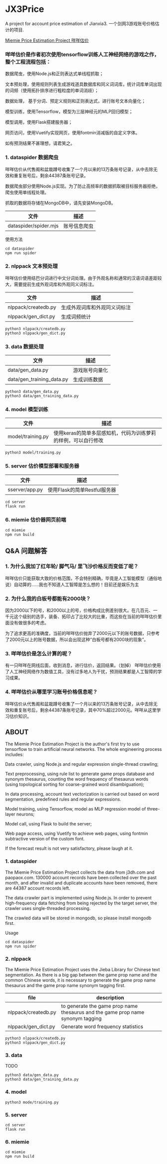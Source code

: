 # JX3Price
A project for account price estimation of Jianxia3. 一个剑网3游戏账号价格估计的项目.

[Miemie Price Estimation Project 咩咩估价](http://jx3.in)

### 咩咩估价是作者初次使用tensorflow训练人工神经网络的游戏之作，整个工程流程包括：

数据爬虫，使用Node.js和正则表达式单线程抓取；

文本预处理，使用规则列表生成游戏道具数据库和同义词词库，统计词库单词出现的词频（使用拓扑排序进行粗粒度的单词消歧）；

数据处理， 基于分词、预定义规则和正则表达式，进行账号文本向量化；

模型训练，使用Tensorflow，模型为三层神经元的MLP回归模型；

模型调用，使用Flask搭建服务器；

网页访问，使用Vuetify实现网页，使用fontmin消减版的自定义字体。

如有预测结果不甚理想，请君笑之。

### 1. dataspider 数据爬虫
咩咩估价从代售阁和盆栽蹲号收集了一个月以来的13万条账号记录，从中去除无效和重复账号后，剩余44387条账号记录。

数据爬虫部分使用Node.js实现。为了防止高频率的数据抓取被目标服务器拒绝，爬虫使用单线程处理。

抓取的数据将存储在MongoDB中，请先安装MongoDB。

|文件|描述|
|----|----|
|dataspider/spider.mjs|账号信息爬虫|

使用方法

```
cd dataspider
npm run spider
```

### 2. nlppack 文本预处理
咩咩估价使用结巴分词进行中文分词处理。由于外观名称和通常的汉语词语差距较大，需要提前生成外观词库和外观同义词标注。

|文件|描述|
|----|----|
|nlppack/createdb.py|生成外观词库和外观同义词标注|
|nlppack/gen_dict.py|生成词频统计|


```
python3 nlppack/createdb.py
python3 nlppack/gen_dict.py
```

### 3. data 数据处理
|文件|描述|
|----|----|
|data/gen_data.py|游戏账号向量化|
|data/gen_training_data.py|生成训练数据|

```
python3 data/gen_data.py
python3 data/gen_training_data.py
```

### 4. model 模型训练


|文件|描述|
|----|----|
|model/training.py|使用keras的简单多层感知机，代码为训练萝莉的样例，可以自行修改|
```
python3 model/training.py
```

### 5. server 估价模型部署和服务器

|文件|描述|
|----|----|
|sserver/app.py|使用Flask的简单Restful服务器|

```
cd server
flask run
```
### 6. miemie 估价器网页前端

```
cd miemie
npm run build
```

## Q&A 问题解答

### 1. 为什么我加了红年轮/ 脚气马/ 里飞沙价格反而变低了呢？
咩咩估价只能获取大致的价格范围，不会特别精确，毕竟是人工智能模型（通俗地说）自动算的……我也不知道人工智障是怎么想的！目前还是娱乐为主

### 2. 为什么我的白板号都能有2000块？
因为2000以下的号，和2000以上的号，价格构成比例差别很大。在几百元、一千元这个级别的选手，装备、拓印占了比较大的比重，而这些在当前的咩咩估价里面没有做很多的考虑。

为了追求更高的准确度，当前的咩咩估价抛弃了2000元以下的账号数据，只参考了2000元以上的账号数据，所以会出现这种“白板号都有2000块的现象”。

### 3. 咩咩估价是怎么计算的呢？
有一只咩咩在网线后面，收到消息，进行估价，返回结果。（划掉） 咩咩估价使用了人工神经网络作为数值工具，没有过多地人为干扰，预测结果都是人工智障的学习成果。

### 4. 咩咩估价从哪里学习账号价格信息呢？
咩咩估价从代售阁和盆栽蹲号收集了一个月以来的13万条账号记录，从中去除无效和重复账号后，剩余44387条账号记录，其中70%超过2000元。咩咩从这里学习估价知识。

## ABOUT
The Miemie Price Estimation Project is the author's first try to use tensorflow to train artificial neural networks. The whole engineering process includes:

Data crawler, using Node.js and regular expression single-thread crawling;

Text preprocessing, using rule list to generate game props database and synonym thesaurus, counting the word frequency of thesaurus words (using topological sorting for coarse-grained word disambiguation);

In data processing, account text vectorization is carried out based on word segmentation, predefined rules and regular expressions.

Model training, using Tensorflow, model as MLP regression model of three-layer neurons;

Model call, using Flask to build the server;

Web page access, using Vuetify to achieve web pages, using fontmin subtractive version of the custom font.

If the forecast result is not very satisfactory, please laugh at it.

### 1. dataspider
The Miemie Price Estimation Project collects the data from j3dh.com and paopaox.com. 130000 account records have been collected over the past month, and after invalid and duplicate accounts have been removed, there are 44387 account records left.

The data crawler part is implemented using Node.js. In order to prevent high-frequency data fetching from being rejected by the target server, the crawler uses single-threaded processing.

The crawled data will be stored in mongodb, so please install mongodb first.

Usage

```
cd dataspider
npm run spider
```

### 2. nlppack
The Miemie Price Estimation Project uses the Jieba Library for Chinese text segmentation. As there is a big gap between the game prop name and the common Chinese words, it is necessary to generate the game prop name thesaurus and the game prop name synonym tagging first.

|file|description|
|----|----|
|nlppack/createdb.py|to generate the game prop name thesaurus and the game prop name synonym tagging|
|nlppack/gen_dict.py|Generate word frequency statistics|

```
python3 nlppack/createdb.py
python3 nlppack/gen_dict.py
```

### 3. data

TODO
```
python3 data/gen_data.py
python3 data/gen_training_data.py
```

### 4. model

```
python3 mode/training.py
```

### 5. server
```
cd server
flask run
```
### 6. miemie
```
cd miemie
npm run build
```
